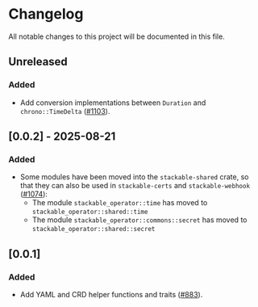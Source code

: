 # Changelog

All notable changes to this project will be documented in this file.

## Unreleased

### Added

- Add conversion implementations between `Duration` and `chrono::TimeDelta` ([#1103]).

[#1103]: https://github.com/stackabletech/operator-rs/pull/1103

## [0.0.2] - 2025-08-21

### Added

- Some modules have been moved into the `stackable-shared` crate, so that they can also be
  used in `stackable-certs` and `stackable-webhook` ([#1074]):
  - The module `stackable_operator::time` has moved to `stackable_operator::shared::time`
  - The module `stackable_operator::commons::secret` has moved to `stackable_operator::shared::secret`

[#1074]: https://github.com/stackabletech/operator-rs/pull/1074

## [0.0.1]

### Added

- Add YAML and CRD helper functions and traits ([#883]).

[#883]: https://github.com/stackabletech/operator-rs/pull/883
